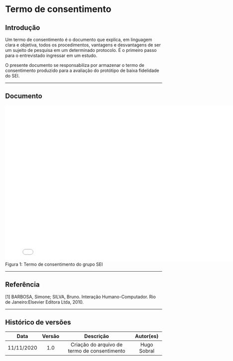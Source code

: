 # Termo de consentimento

## Introdução

Um termo de consentimento é o documento que explica, em linguagem clara e objetiva, todos os procedimentos, vantagens e desvantagens de ser um sujeito de pesquisa em um determinado protocolo. É o primeiro passo para o entrevistado ingressar em um estudo.

O presente documento se responsabiliza por armazenar o termo de consentimento produzido para a avaliação do protótipo de baixa fidelidade do SEI.

---

## Documento

<embed src="./assets/termo_consentimento_prototipo_baixa_fidelidade.pdf" width="800px" height="500px" />
Figura 1: Termo de consentimento do grupo SEI

---

## Referência

[1] BARBOSA, Simone; SILVA, Bruno. Interação Humano-Computador. Rio de Janeiro:Elsevier Editora Ltda, 2010.

---

## Histórico de versões

|    Data    | Versão |                  Descrição                   |  Autor(es)  |
| :--------: | :----: | :------------------------------------------: | :---------: |
| 11/11/2020 |  1.0   | Criação do arquivo de termo de consentimento | Hugo Sobral |

